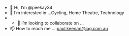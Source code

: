 - 👋 Hi, I’m @peekay34
- 👀 I’m interested in ...Cycling, Home Theatre, Technology 
- - 💞️ I’m looking to collaborate on ...
- 📫 How to reach me ... paul.keenan@iag.com.au

<!---
peekay34/peekay34 is a ✨ special ✨ repository because its `README.md` (this file) appears on your GitHub profile.
You can click the Preview link to take a look at your changes.
--->

